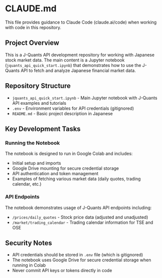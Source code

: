 # CLAUDE.md

This file provides guidance to Claude Code (claude.ai/code) when working with code in this repository.

## Project Overview

This is a J-Quants API development repository for working with Japanese stock market data. The main content is a Jupyter notebook (`jquants_api_quick_start.ipynb`) that demonstrates how to use the J-Quants API to fetch and analyze Japanese financial market data.

## Repository Structure

- `jquants_api_quick_start.ipynb` - Main Jupyter notebook with J-Quants API examples and tutorials
- `.env` - Environment variables for API credentials (gitignored)
- `README.md` - Basic project description in Japanese

## Key Development Tasks

### Running the Notebook
The notebook is designed to run in Google Colab and includes:
- Initial setup and imports
- Google Drive mounting for secure credential storage
- API authentication and token management
- Examples of fetching various market data (daily quotes, trading calendar, etc.)

### API Endpoints
The notebook demonstrates usage of J-Quants API endpoints including:
- `/prices/daily_quotes` - Stock price data (adjusted and unadjusted)
- `/market/trading_calendar` - Trading calendar information for TSE and OSE

## Security Notes
- API credentials should be stored in `.env` file (which is gitignored)
- The notebook uses Google Drive for secure credential storage when running in Colab
- Never commit API keys or tokens directly in code